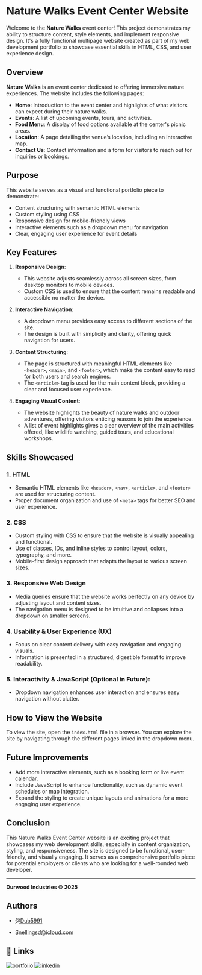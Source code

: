 # Nature Walks Event Center Website

Welcome to the **Nature Walks** event center! This project demonstrates my ability to structure content, style elements, and implement responsive design. It's a fully functional multipage website created as part of my web development portfolio to showcase essential skills in HTML, CSS, and user experience design.

## Overview

**Nature Walks** is an event center dedicated to offering immersive nature experiences. The website includes the following pages:

- **Home**: Introduction to the event center and highlights of what visitors can expect during their nature walks.
- **Events**: A list of upcoming events, tours, and activities.
- **Food Menu**: A display of food options available at the center's picnic areas.
- **Location**: A page detailing the venue’s location, including an interactive map.
- **Contact Us**: Contact information and a form for visitors to reach out for inquiries or bookings.

## Purpose

This website serves as a visual and functional portfolio piece to demonstrate:

- Content structuring with semantic HTML elements
- Custom styling using CSS
- Responsive design for mobile-friendly views
- Interactive elements such as a dropdown menu for navigation
- Clear, engaging user experience for event details

## Key Features

1. **Responsive Design**:
   - This website adjusts seamlessly across all screen sizes, from desktop monitors to mobile devices.
   - Custom CSS is used to ensure that the content remains readable and accessible no matter the device.

2. **Interactive Navigation**:
   - A dropdown menu provides easy access to different sections of the site.
   - The design is built with simplicity and clarity, offering quick navigation for users.

3. **Content Structuring**:
   - The page is structured with meaningful HTML elements like `<header>`, `<main>`, and `<footer>`, which make the content easy to read for both users and search engines.
   - The `<article>` tag is used for the main content block, providing a clear and focused user experience.

4. **Engaging Visual Content**:
   - The website highlights the beauty of nature walks and outdoor adventures, offering visitors enticing reasons to join the experience.
   - A list of event highlights gives a clear overview of the main activities offered, like wildlife watching, guided tours, and educational workshops.

## Skills Showcased

### 1. **HTML**
   - Semantic HTML elements like `<header>`, `<nav>`, `<article>`, and `<footer>` are used for structuring content.
   - Proper document organization and use of `<meta>` tags for better SEO and user experience.

### 2. **CSS**
   - Custom styling with CSS to ensure that the website is visually appealing and functional.
   - Use of classes, IDs, and inline styles to control layout, colors, typography, and more.
   - Mobile-first design approach that adapts the layout to various screen sizes.

### 3. **Responsive Web Design**
   - Media queries ensure that the website works perfectly on any device by adjusting layout and content sizes.
   - The navigation menu is designed to be intuitive and collapses into a dropdown on smaller screens.

### 4. **Usability & User Experience (UX)**
   - Focus on clear content delivery with easy navigation and engaging visuals.
   - Information is presented in a structured, digestible format to improve readability.

### 5. **Interactivity & JavaScript (Optional in Future)**:
   - Dropdown navigation enhances user interaction and ensures easy navigation without clutter.

## How to View the Website

To view the site, open the `index.html` file in a browser. You can explore the site by navigating through the different pages linked in the dropdown menu.

## Future Improvements

- Add more interactive elements, such as a booking form or live event calendar.
- Include JavaScript to enhance functionality, such as dynamic event schedules or map integration.
- Expand the styling to create unique layouts and animations for a more engaging user experience.

## Conclusion

This Nature Walks Event Center website is an exciting project that showcases my web development skills, especially in content organization, styling, and responsiveness. The site is designed to be functional, user-friendly, and visually engaging. It serves as a comprehensive portfolio piece for potential employers or clients who are looking for a well-rounded web developer.

---

**Durwood Industries &copy; 2025**

## Authors

- [@Dub5991](https://www.github.com/Dub5991)

- Snellingsd@icloud.com
## 🔗 Links
[![portfolio](https://img.shields.io/badge/my_portfolio-000?style=for-the-badge&logo=ko-fi&logoColor=white)](https://github.com/Dub5991)
[![linkedin](https://img.shields.io/badge/linkedin-0A66C2?style=for-the-badge&logo=linkedin&logoColor=white)](https://www.linkedin.com/in/dustin-snellings-8385ba274/)

